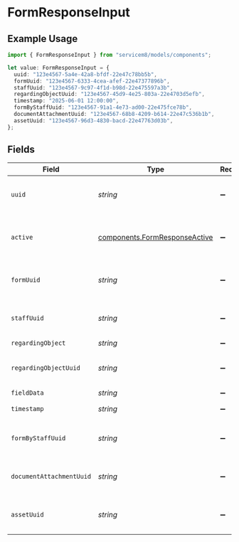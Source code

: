 # FormResponseInput

## Example Usage

```typescript
import { FormResponseInput } from "servicem8/models/components";

let value: FormResponseInput = {
  uuid: "123e4567-5a4e-42a8-bfdf-22e47c78bb5b",
  formUuid: "123e4567-6333-4cea-afef-22e47377896b",
  staffUuid: "123e4567-9c97-4f1d-b98d-22e475597a3b",
  regardingObjectUuid: "123e4567-45d9-4e25-803a-22e4703d5efb",
  timestamp: "2025-06-01 12:00:00",
  formByStaffUuid: "123e4567-91a1-4e73-ad00-22e475fce78b",
  documentAttachmentUuid: "123e4567-68b8-4209-b614-22e47c536b1b",
  assetUuid: "123e4567-96d3-4830-bacd-22e47763d03b",
};
```

## Fields

| Field                                                                          | Type                                                                           | Required                                                                       | Description                                                                    | Example                                                                        |
| ------------------------------------------------------------------------------ | ------------------------------------------------------------------------------ | ------------------------------------------------------------------------------ | ------------------------------------------------------------------------------ | ------------------------------------------------------------------------------ |
| `uuid`                                                                         | *string*                                                                       | :heavy_minus_sign:                                                             | Unique identifier for this record                                              | 123e4567-5a4e-42a8-bfdf-22e47c78bb5b                                           |
| `active`                                                                       | [components.FormResponseActive](../../models/components/formresponseactive.md) | :heavy_minus_sign:                                                             | Record active/deleted flag.  Valid values are [0,1]                            |                                                                                |
| `formUuid`                                                                     | *string*                                                                       | :heavy_minus_sign:                                                             | N/A                                                                            | 123e4567-6333-4cea-afef-22e47377896b                                           |
| `staffUuid`                                                                    | *string*                                                                       | :heavy_minus_sign:                                                             | N/A                                                                            | 123e4567-9c97-4f1d-b98d-22e475597a3b                                           |
| `regardingObject`                                                              | *string*                                                                       | :heavy_minus_sign:                                                             | N/A                                                                            |                                                                                |
| `regardingObjectUuid`                                                          | *string*                                                                       | :heavy_minus_sign:                                                             | N/A                                                                            | 123e4567-45d9-4e25-803a-22e4703d5efb                                           |
| `fieldData`                                                                    | *string*                                                                       | :heavy_minus_sign:                                                             | N/A                                                                            |                                                                                |
| `timestamp`                                                                    | *string*                                                                       | :heavy_minus_sign:                                                             | N/A                                                                            | 2025-06-01 12:00:00                                                            |
| `formByStaffUuid`                                                              | *string*                                                                       | :heavy_minus_sign:                                                             | N/A                                                                            | 123e4567-91a1-4e73-ad00-22e475fce78b                                           |
| `documentAttachmentUuid`                                                       | *string*                                                                       | :heavy_minus_sign:                                                             | N/A                                                                            | 123e4567-68b8-4209-b614-22e47c536b1b                                           |
| `assetUuid`                                                                    | *string*                                                                       | :heavy_minus_sign:                                                             | N/A                                                                            | 123e4567-96d3-4830-bacd-22e47763d03b                                           |